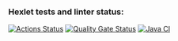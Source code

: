 ### Hexlet tests and linter status:
[![Actions Status](https://github.com/DianaLoo/java-project-99/actions/workflows/hexlet-check.yml/badge.svg)](https://github.com/DianaLoo/java-project-99/actions)
[![Quality Gate Status](https://sonarcloud.io/api/project_badges/measure?project=DianaLoo_java-project-99&metric=alert_status)](https://sonarcloud.io/summary/new_code?id=DianaLoo_java-project-99)
[![Java CI](https://github.com/DianaLoo/java-project-99/actions/workflows/build.yml/badge.svg)](https://github.com/DianaLoo/java-project-99/actions/workflows/build.yml)
